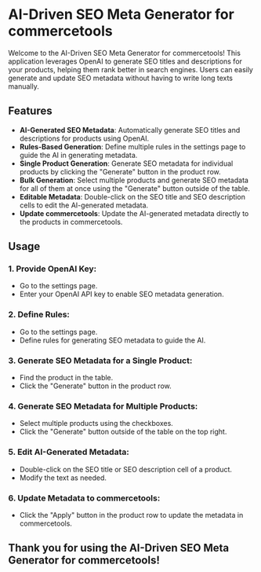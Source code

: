 # AI-Driven SEO Meta Generator for commercetools

Welcome to the AI-Driven SEO Meta Generator for commercetools! This application leverages OpenAI to generate SEO titles and descriptions for your products, helping them rank better in search engines. Users can easily generate and update SEO metadata without having to write long texts manually.

## Features

- **AI-Generated SEO Metadata**: Automatically generate SEO titles and descriptions for products using OpenAI.
- **Rules-Based Generation**: Define multiple rules in the settings page to guide the AI in generating metadata.
- **Single Product Generation**: Generate SEO metadata for individual products by clicking the "Generate" button in the product row.
- **Bulk Generation**: Select multiple products and generate SEO metadata for all of them at once using the "Generate" button outside of the table.
- **Editable Metadata**: Double-click on the SEO title and SEO description cells to edit the AI-generated metadata.
- **Update commercetools**: Update the AI-generated metadata directly to the products in commercetools.

## Usage
### 1. Provide OpenAI Key:

- Go to the settings page.
- Enter your OpenAI API key to enable SEO metadata generation.

### 2. Define Rules:

- Go to the settings page.
- Define rules for generating SEO metadata to guide the AI.

### 3. Generate SEO Metadata for a Single Product:

- Find the product in the table.
- Click the "Generate" button in the product row.

### 4. Generate SEO Metadata for Multiple Products:

- Select multiple products using the checkboxes.
- Click the "Generate" button outside of the table on the top right.

### 5. Edit AI-Generated Metadata:

- Double-click on the SEO title or SEO description cell of a product.
- Modify the text as needed.

### 6. Update Metadata to commercetools:

- Click the "Apply" button in the product row to update the metadata in commercetools.



## Thank you for using the AI-Driven SEO Meta Generator for commercetools!

